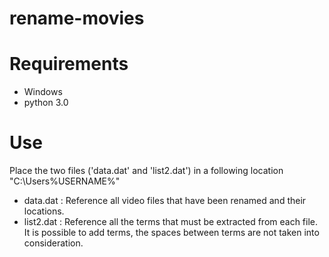 # rename-movies

# Requirements

- Windows
- python 3.0

# Use
Place the two files ('data.dat' and 'list2.dat') in a following location "C:\Users\%USERNAME%\"
  * data.dat : Reference all video files that have been renamed and their locations.
  * list2.dat : Reference all the terms that must be extracted from each file. It is possible to add terms, the spaces between terms are                   not taken into consideration.
  
